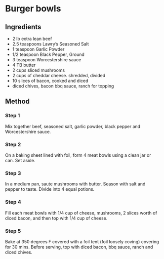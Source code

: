 # Burger bowls

## Ingredients

- 2 lb extra lean beef
- 2.5 teaspoons Lawry’s Seasoned Salt
- 1 teaspoon Garlic Powder
- 1/2 teaspoon Black Pepper, Ground
- 3 teaspoon Worcestershire sauce
- 4 TB butter
- 2 cups sliced mushrooms
- 2 cups of cheddar cheese. shredded, divided
- 10 slices of bacon, cooked and diced
- diced chives, bacon bbq sauce, ranch for topping

## Method

### Step 1

Mix together beef, seasoned salt, garlic powder, black pepper and Worcestershire sauce.

### Step 2

On a baking sheet lined with foil, form 4 meat bowls using a clean jar or can. Set aside.

### Step 3

In a medium pan, saute mushrooms with butter. Season with salt and pepper to taste. Divide into 4 equal potions.

### Step 4

Fill each meat bowls with 1/4 cup of cheese, mushrooms, 2 slices worth of diced bacon, and then top with 1/4 cup of cheese.

### Step 5

Bake at 350 degrees F covered with a foil tent (foil loosely coving) covering for 30 mins. Before serving, top with diced bacon, bbq sauce, ranch and diced chives.
